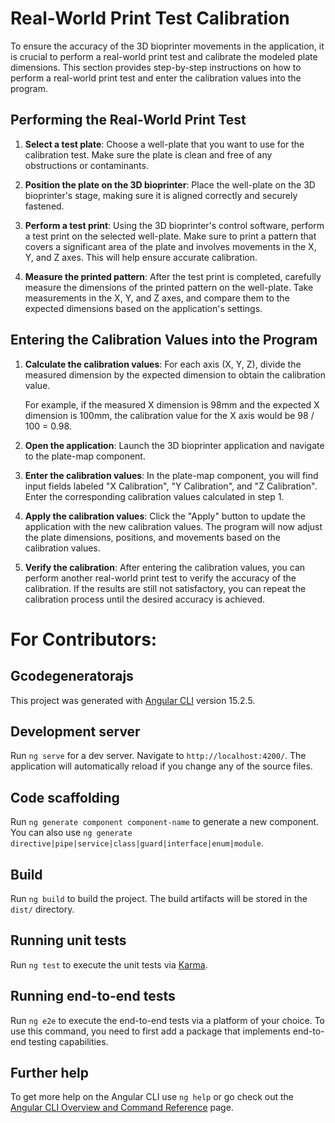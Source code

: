 # Real-World Print Test Calibration

To ensure the accuracy of the 3D bioprinter movements in the application, it is crucial to perform a real-world print test and calibrate the modeled plate dimensions. This section provides step-by-step instructions on how to perform a real-world print test and enter the calibration values into the program.

## Performing the Real-World Print Test

1. **Select a test plate**: Choose a well-plate that you want to use for the calibration test. Make sure the plate is clean and free of any obstructions or contaminants.

2. **Position the plate on the 3D bioprinter**: Place the well-plate on the 3D bioprinter's stage, making sure it is aligned correctly and securely fastened.

3. **Perform a test print**: Using the 3D bioprinter's control software, perform a test print on the selected well-plate. Make sure to print a pattern that covers a significant area of the plate and involves movements in the X, Y, and Z axes. This will help ensure accurate calibration.

4. **Measure the printed pattern**: After the test print is completed, carefully measure the dimensions of the printed pattern on the well-plate. Take measurements in the X, Y, and Z axes, and compare them to the expected dimensions based on the application's settings.

## Entering the Calibration Values into the Program

1. **Calculate the calibration values**: For each axis (X, Y, Z), divide the measured dimension by the expected dimension to obtain the calibration value.

   For example, if the measured X dimension is 98mm and the expected X dimension is 100mm, the calibration value for the X axis would be 98 / 100 = 0.98.

2. **Open the application**: Launch the 3D bioprinter application and navigate to the plate-map component.

3. **Enter the calibration values**: In the plate-map component, you will find input fields labeled "X Calibration", "Y Calibration", and "Z Calibration". Enter the corresponding calibration values calculated in step 1.

4. **Apply the calibration values**: Click the "Apply" button to update the application with the new calibration values. The program will now adjust the plate dimensions, positions, and movements based on the calibration values.

5. **Verify the calibration**: After entering the calibration values, you can perform another real-world print test to verify the accuracy of the calibration. If the results are still not satisfactory, you can repeat the calibration process until the desired accuracy is achieved.


# For Contributors:

## Gcodegeneratorajs

This project was generated with [Angular CLI](https://github.com/angular/angular-cli) version 15.2.5.

## Development server

Run `ng serve` for a dev server. Navigate to `http://localhost:4200/`. The application will automatically reload if you change any of the source files.

## Code scaffolding

Run `ng generate component component-name` to generate a new component. You can also use `ng generate directive|pipe|service|class|guard|interface|enum|module`.

## Build

Run `ng build` to build the project. The build artifacts will be stored in the `dist/` directory.

## Running unit tests

Run `ng test` to execute the unit tests via [Karma](https://karma-runner.github.io).

## Running end-to-end tests

Run `ng e2e` to execute the end-to-end tests via a platform of your choice. To use this command, you need to first add a package that implements end-to-end testing capabilities.

## Further help

To get more help on the Angular CLI use `ng help` or go check out the [Angular CLI Overview and Command Reference](https://angular.io/cli) page.

